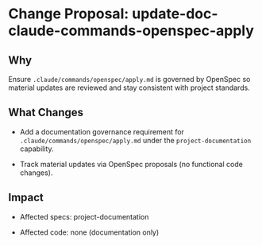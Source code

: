 # Change Proposal: update-doc-claude-commands-openspec-apply

## Why

Ensure `.claude/commands/openspec/apply.md` is governed by OpenSpec so material updates are reviewed and stay consistent with project standards.

## What Changes

- Add a documentation governance requirement for `.claude/commands/openspec/apply.md` under the `project-documentation` capability.

- Track material updates via OpenSpec proposals (no functional code changes).

## Impact

- Affected specs: project-documentation

- Affected code: none (documentation only)
